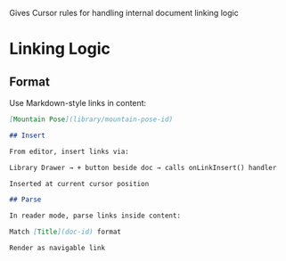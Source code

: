 Gives Cursor rules for handling internal document linking logic

# Linking Logic

## Format

Use Markdown-style links in content:

```md
[Mountain Pose](library/mountain-pose-id)

## Insert

From editor, insert links via:

Library Drawer → + button beside doc → calls onLinkInsert() handler

Inserted at current cursor position

## Parse

In reader mode, parse links inside content:

Match [Title](doc-id) format

Render as navigable link
```
